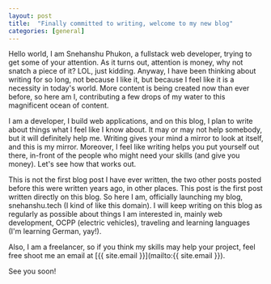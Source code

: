 ```yaml
---
layout: post
title:  "Finally committed to writing, welcome to my new blog"
categories: [general]
---
```


Hello world, I am Snehanshu Phukon, a fullstack web developer, trying to get some of your attention. As it turns out, attention is money, why not snatch a piece of it? LOL, just kidding. Anyway, I have been thinking about writing for so long, not because I like it, but because I feel like it is a necessity in today's world. More content is being created now than ever before, so here am I, contributing a few drops of my water to this magnificent ocean of content.

I am a developer, I build web applications, and on this blog, I plan to write about things what I feel like I know about. It may or may not help somebody, but it will definitely help me. Writing gives your mind a mirror to look at itself, and this is my mirror. Moreover, I feel like writing helps you put yourself out there, in-front of the people who might need your skills (and give you money). Let's see how that works out.

This is not the first blog post I have ever written, the two other posts posted before this were written years ago, in other places. This post is the first post written directly on this blog. So here I am, officially launching my blog, snehanshu.tech (I kind of like this domain). I will keep writing on this blog as regularly as possible about things I am interested in, mainly web development, OCPP (electric vehicles), traveling and learning languages (I'm learning German, yay!).

Also, I am a freelancer, so if you think my skills may help your project, feel free shoot me an email at [{{ site.email }}](mailto:{{ site.email }}).

See you soon!
